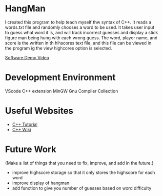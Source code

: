 # HangMan

I created this program to help teach myself thw syntax of C++. It reads a words.txt file and randomly chooses a word to be used. It takes user input to guess what word it is, and will track incorrect guesses and display a stick figure man being hung with each wrong guess. The word, player name, and score is the written in th hihscores text file, and this file can be viewed in the program ig the view highcores option is selected.

[Software Demo Video](https://youtu.be/1qVC689UcxM)

# Development Environment

VScode
C++ extension
MinGW Gnu Compiler Collection 

# Useful Websites

- [C++ Tutorial](https://www.w3schools.com/cpp/)
- [C++ Wiki](https://en.wikipedia.org/wiki/C%2B%2B)

# Future Work

{Make a list of things that you need to fix, improve, and add in the future.}

- improve highscore storage so that it only stores the highscore for each word
- improve display of hangman
- add function to give you number of guesses based on word difficulty